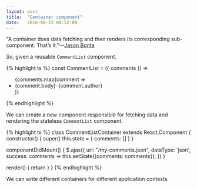 ```yaml
---
layout: post
title:  "Container component"
date:   2016-08-23 08:52:00
---
```


"A container does data fetching and then renders its corresponding sub-component. That’s it."&mdash;[Jason Bonta](https://twitter.com/jasonbonta)

So, given a reusable `CommentList` component.

{% highlight ts %}
const CommentList = ({ comments }) =>
  <ul>
    {comments.map(comment =>
      <li>{comment.body}-{comment.author}</li>
    )}
  </ul>
{% endhighlight %}

We can create a new component responsible for fetching data and rendering the stateless `CommentList` component.

{% highlight ts %}
class CommentListContainer extends React.Component {
  constructor() {
    super()
    this.state = { comments: [] }
  }

  componentDidMount() {
    $.ajax({
      url: "/my-comments.json",
      dataType: 'json',
      success: comments =>
        this.setState({comments: comments});
    })
  }

  render() {
    return <CommentList comments={this.state.comments} />
  }
}
{% endhighlight %}

We can write different containers for different application contexts.